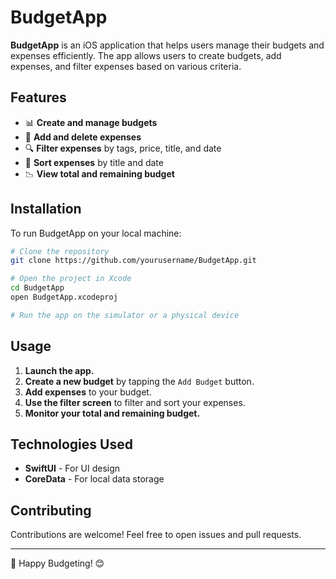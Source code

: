 # BudgetApp

**BudgetApp** is an iOS application that helps users manage their budgets and expenses efficiently. The app allows users to create budgets, add expenses, and filter expenses based on various criteria.

## Features

- 📊 **Create and manage budgets**
- 💸 **Add and delete expenses**
- 🔍 **Filter expenses** by tags, price, title, and date
- 📌 **Sort expenses** by title and date
- 📉 **View total and remaining budget**

## Installation

To run BudgetApp on your local machine:

```sh
# Clone the repository
git clone https://github.com/yourusername/BudgetApp.git

# Open the project in Xcode
cd BudgetApp
open BudgetApp.xcodeproj

# Run the app on the simulator or a physical device
```

## Usage

1. **Launch the app.**
2. **Create a new budget** by tapping the `Add Budget` button.
3. **Add expenses** to your budget.
4. **Use the filter screen** to filter and sort your expenses.
5. **Monitor your total and remaining budget.**

## Technologies Used

- **SwiftUI** - For UI design
- **CoreData** - For local data storage

## Contributing

Contributions are welcome! Feel free to open issues and pull requests.

---

🚀 Happy Budgeting! 😊


